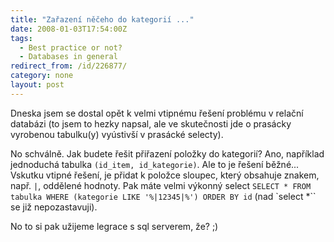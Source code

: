 ```yaml
---
title: "Zařazení něčeho do kategorií ..."
date: 2008-01-03T17:54:00Z
tags:
  - Best practice or not?
  - Databases in general
redirect_from: /id/226877/
category: none
layout: post
---
```

Dneska jsem se dostal opět k velmi vtipnému řešení problému v relační databázi (to jsem to hezky napsal, ale ve skutečnosti jde o prasácky vyrobenou tabulku(y) vyústivší v prasácké selecty).

No schválně. Jak budete řešit přiřazení položky do kategorií? Ano, například jednoduchá tabulka `(id_item, id_kategorie)`. Ale to je řešení běžné... Vskutku vtipné řešení, je přidat k položce sloupec, který obsahuje znakem, např. `|`, oddělené hodnoty. Pak máte velmi výkonný select `SELECT * FROM tabulka WHERE (kategorie LIKE '%|12345|%') ORDER BY id` (nad `select *`` se již nepozastavuji).

No to si pak užijeme legrace s sql serverem, že? ;)
